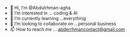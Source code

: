 - 👋 Hi, I’m @Abdulrhman-agha
- 👀 I’m interested in ... coding & AI
- 🌱 I’m currently learning ...everything
- 💞️ I’m looking to collaborate on ...personal business
- 📫 How to reach me ... abderrhmancontact@gmail.com

<!---
Abdulrhman-agha/Abdulrhman-agha is a ✨ special ✨ repository because its `README.md` (this file) appears on your GitHub profile.
You can click the Preview link to take a look at your changes.
--->
